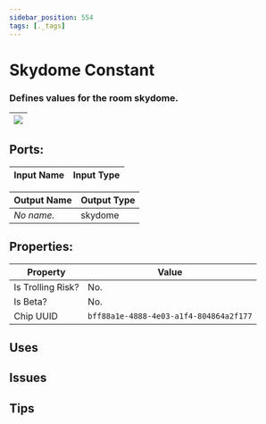 ```yaml
---
sidebar_position: 554
tags: [._tags]
---
```


# Skydome Constant


### Defines values for the room skydome.

| ![](https://images-ext-2.discordapp.net/external/MPmIaQzlEPmgGWlgi-WxBBXt0Bjv_zWPkg1y1f_sy3s/https/www.recroomcircuits.com/image/circuit/absolute-value?width=206&height=108) |
|-----|

## Ports:

| Input Name | Input Type |
|-----------|-----------|

| Output Name | Output Type |
|-----------|-----------|
| *No name.* | skydome |

## Properties:

| Property  | Value |
|-------------------|-----------|
| Is Trolling Risk? | No. |
| Is Beta? | No. |
| Chip UUID | `bff88a1e-4888-4e03-a1f4-804864a2f177` |

## Uses

## Issues

## Tips